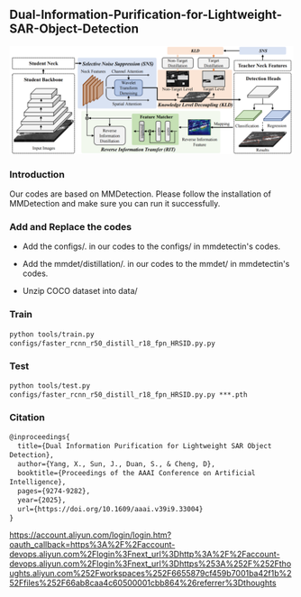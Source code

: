 
## **Dual-Information-Purification-for-Lightweight-SAR-Object-Detection**

![image](https://github.com/Mok-kn/Dip/blob/main/figure.png)

### Introduction

Our codes are based on MMDetection. Please follow the installation of MMDetection and make sure you can run it successfully.

### Add and Replace the codes

- Add the configs/. in our codes to the configs/ in mmdetectin's codes.

- Add the mmdet/distillation/. in our codes to the mmdet/ in mmdetectin's codes.

- Unzip COCO dataset into data/

### Train
```
python tools/train.py configs/faster_rcnn_r50_distill_r18_fpn_HRSID.py.py
```

### Test
```
python tools/test.py configs/faster_rcnn_r50_distill_r18_fpn_HRSID.py.py ***.pth
```

### Citation
```
@inproceedings{
  title={Dual Information Purification for Lightweight SAR Object Detection},
  author={Yang, X., Sun, J., Duan, S., & Cheng, D},
  booktitle={Proceedings of the AAAI Conference on Artificial Intelligence},
  pages={9274-9282},
  year={2025},
  url={https://doi.org/10.1609/aaai.v39i9.33004}
}
```
https://account.aliyun.com/login/login.htm?oauth_callback=https%3A%2F%2Faccount-devops.aliyun.com%2Flogin%3Fnext_url%3Dhttp%3A%2F%2Faccount-devops.aliyun.com%2Flogin%3Fnext_url%3Dhttps%253A%252F%252Fthoughts.aliyun.com%252Fworkspaces%252F6655879cf459b7001ba42f1b%252Ffiles%252F66ab8caa4c60500001cbb864%26referrer%3Dthoughts
